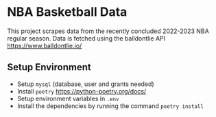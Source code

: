 # NBA Basketball Data
This project scrapes data from the recently concluded 2022-2023 NBA regular season. Data is fetched using the balldontlie API https://www.balldontlie.io/

## Setup Environment
* Setup `mysql` (database, user and grants needed)
* Install `poetry` https://python-poetry.org/docs/
* Setup environment variables in `.env`
* Install the dependencies by running the command `poetry install`
